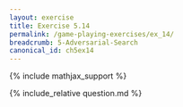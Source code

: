 ```yaml
---
layout: exercise
title: Exercise 5.14
permalink: /game-playing-exercises/ex_14/
breadcrumb: 5-Adversarial-Search
canonical_id: ch5ex14
---
```


{% include mathjax_support %}
<div id="hiddden">{% include_relative question.md %}</div>